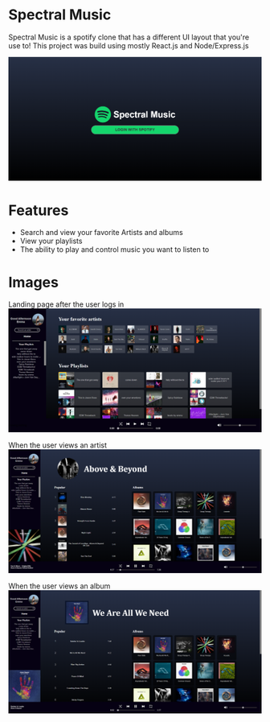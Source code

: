 # Spectral Music

Spectral Music is a spotify clone that has a different UI layout that you're use to! 
This project was build using mostly React.js and Node/Express.js

![Login Page](./WebAppImages/Login.png)
# Features

- Search and view your favorite Artists and albums 
- View your playlists 
- The ability to play and control music you want to listen to 

# Images

Landing page after the user logs in
![Login Page](./WebAppImages/Home.png)


When the user views an artist
![Login Page](./WebAppImages/Artist.png)


When the user views an album
![Login Page](./WebAppImages/Album.png)